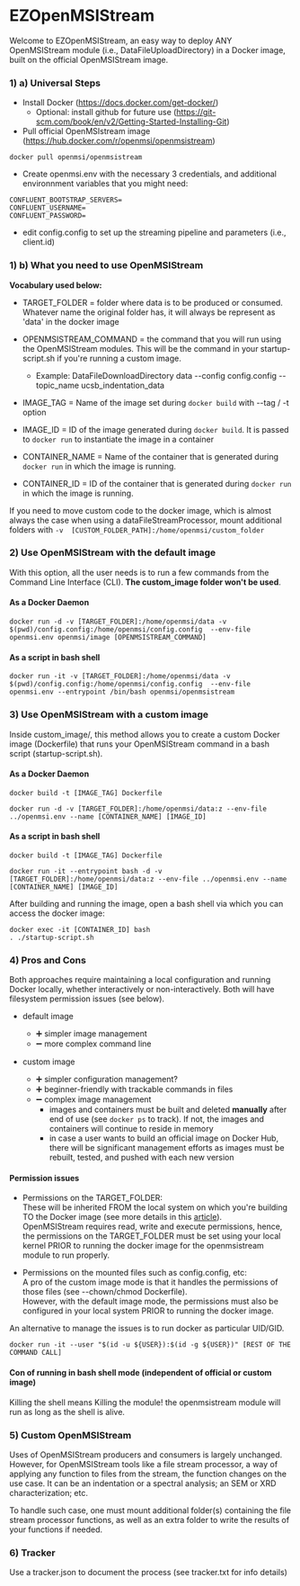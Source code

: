 # EZOpenMSIStream

Welcome to EZOpenMSIStream, an easy way to deploy ANY OpenMSIStream module (i.e., DataFileUploadDirectory) in a Docker image, built on the official OpenMSIStream image. <br>

### 1) a) Universal Steps

- Install Docker (https://docs.docker.com/get-docker/)
  - Optional: install github for future use (https://git-scm.com/book/en/v2/Getting-Started-Installing-Git) 
- Pull official OpenMSIstream image (https://hub.docker.com/r/openmsi/openmsistream)

```
docker pull openmsi/openmsistream
```
- Create openmsi.env with the necessary 3 credentials, and additional environnment variables that you might need:

```
CONFLUENT_BOOTSTRAP_SERVERS=
CONFLUENT_USERNAME=
CONFLUENT_PASSWORD=
```

- edit config.config to set up the streaming pipeline and parameters (i.e., client.id)

### 1) b) What you need to use OpenMSIStream

**Vocabulary used below:** <br>
- TARGET_FOLDER = folder where data is to be produced or consumed. Whatever name the original folder has, it will always be represent as 'data' in the docker image <br> 
- OPENMSISTREAM_COMMAND = the command that you will run using the OpenMSIStream modules. This will be the command in your startup-script.sh if you're running a custom image. 
  - Example: DataFileDownloadDirectory data --config config.config --topic_name ucsb_indentation_data <br> 

- IMAGE_TAG = Name of the image set during ```docker build``` with --tag / -t option <br> 
- IMAGE_ID = ID of the image generated during ```docker build```. It is passed to ```docker run``` to instantiate the image in a container  <br> 
- CONTAINER_NAME = Name of the container that is generated during ```docker run``` in which the image is running. 
- CONTAINER_ID = ID of the container that is generated during ```docker run``` in which the image is running. 

If you need to move custom code to the docker image, which is almost always the case when using a dataFileStreamProcessor, mount additional folders with ```-v  [CUSTOM_FOLDER_PATH]:/home/openmsi/custom_folder```

### 2) Use OpenMSIStream with the default image

With this option, all the user needs is to run a few commands from the Command Line Interface (CLI).
**The custom_image folder won't be used**.

#### As a Docker Daemon

```
docker run -d -v [TARGET_FOLDER]:/home/openmsi/data -v $(pwd)/config.config:/home/openmsi/config.config  --env-file openmsi.env openmsi/image [OPENMSISTREAM_COMMAND]
```

#### As a script in bash shell

```
docker run -it -v [TARGET_FOLDER]:/home/openmsi/data -v $(pwd)/config.config:/home/openmsi/config.config  --env-file openmsi.env --entrypoint /bin/bash openmsi/openmsistream

```

### 3) Use OpenMSIStream with a custom image

Inside custom_image/, this method allows you to create a custom Docker image (Dockerfile) that runs your OpenMSIStream command in a bash script (startup-script.sh).

#### As a Docker Daemon

```
docker build -t [IMAGE_TAG] Dockerfile

docker run -d -v [TARGET_FOLDER]:/home/openmsi/data:z --env-file ../openmsi.env --name [CONTAINER_NAME] [IMAGE_ID]
```

#### As a script in bash shell 

```
docker build -t [IMAGE_TAG] Dockerfile

docker run -it --entrypoint bash -d -v [TARGET_FOLDER]:/home/openmsi/data:z --env-file ../openmsi.env --name [CONTAINER_NAME] [IMAGE_ID]
```

After building and running the image, open a bash shell via which you can access the docker image: <br>

```
docker exec -it [CONTAINER_ID] bash
. ./startup-script.sh
```

### 4) Pros and Cons

Both approaches require maintaining a local configuration and running Docker locally, whether interactively or non-interactively. Both will have filesystem permission issues (see below).

- default image
  - :heavy_plus_sign: simpler image management
  - :heavy_minus_sign: more complex command line

- custom image
  - :heavy_plus_sign: simpler configuration management?
  - :heavy_plus_sign: beginner-friendly with trackable commands in files
  - :heavy_minus_sign: complex image management
    - images and containers must be built and deleted **manually** after end of use (see ```docker ps``` to track). If not, the images and containers will continue to reside in memory 
    - in case a user wants to build an official image on Docker Hub, there will be significant management efforts as images must be rebuilt, tested, and pushed with each new version

#### Permission issues

- Permissions on the TARGET_FOLDER: <br>
These will be inherited FROM the local system on which you're building TO the Docker image (see more details in this [article](https://medium.com/@mccode/understanding-how-uid-and-gid-work-in-docker-containers-c37a01d01cf)). <br>
OpenMSIStream requires read, write and execute permissions, hence, the permissions on the TARGET_FOLDER must be set using your local kernel PRIOR to running the docker image for the openmsistream module to run properly. 

- Permissions on the mounted files such as config.config, etc: <br>
A pro of the custom image mode is that it handles the permissions of those files (see --chown/chmod Dockerfile). <br> 
However, with the default image mode, the permissions must also be configured in your local system PRIOR to running the docker image. 

An alternative to manage the issues is to run docker as particular UID/GID.

```docker run -it --user "$(id -u ${USER}):$(id -g ${USER})" [REST OF THE COMMAND CALL]```



#### Con of running in bash shell mode (independent of official or custom image)

Killing the shell means Killing the module! the openmsistream module will run as long as the shell is alive. 

### 5) Custom OpenMSIStream

Uses of OpenMSIStream producers and consumers is largely unchanged. However, for OpenMSIStream tools like a file stream processor, a way of applying any function to files from the stream, the function changes on the use case. It can be an indentation or a spectral analysis; an SEM or XRD characterization; etc. <br>

To handle such case, one must mount additional folder(s) containing the file stream processor functions, as well as an extra folder to write the results of your functions if needed. 

### 6) Tracker

Use a tracker.json to document the process (see tracker.txt for info details)